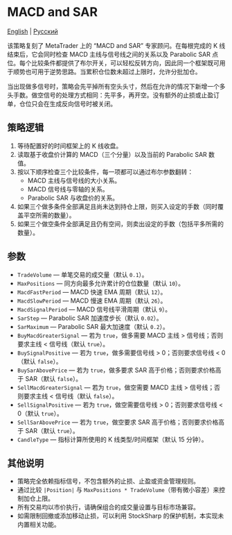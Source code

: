 # MACD and SAR
[English](README.md) | [Русский](README_ru.md)

该策略复刻了 MetaTrader 上的 “MACD and SAR” 专家顾问。在每根完成的 K 线结束后，它会同时检查 MACD 主线与信号线之间的关系以及 Parabolic SAR 点位。每个比较条件都提供了布尔开关，可以轻松反转方向，因此同一个框架既可用于顺势也可用于逆势思路。当累积仓位数未超过上限时，允许分批加仓。

当出现做多信号时，策略会先平掉所有空头头寸，然后在允许的情况下新增一个多头手数。做空信号的处理方式相同：先平多，再开空。没有额外的止损或止盈订单，仓位只会在生成反向信号时被关闭。

## 策略逻辑

1. 等待配置好的时间框架上的 K 线收盘。
2. 读取基于收盘价计算的 MACD（三个分量）以及当前的 Parabolic SAR 数值。
3. 按以下顺序检查三个比较条件，每一项都可以通过布尔参数翻转：
   - MACD 主线与信号线的大小关系。
   - MACD 信号线与零轴的关系。
   - Parabolic SAR 与收盘价的关系。
4. 如果三个做多条件全部满足且尚未达到持仓上限，则买入设定的手数（同时覆盖平空所需的数量）。
5. 如果三个做空条件全部满足且仍有空间，则卖出设定的手数（包括平多所需的数量）。

## 参数

- `TradeVolume` — 单笔交易的成交量（默认 `0.1`）。
- `MaxPositions` — 同方向最多允许累计的仓位数量（默认 `10`）。
- `MacdFastPeriod` — MACD 快速 EMA 周期（默认 `12`）。
- `MacdSlowPeriod` — MACD 慢速 EMA 周期（默认 `26`）。
- `MacdSignalPeriod` — MACD 信号线平滑周期（默认 `9`）。
- `SarStep` — Parabolic SAR 加速度步长（默认 `0.02`）。
- `SarMaximum` — Parabolic SAR 最大加速度（默认 `0.2`）。
- `BuyMacdGreaterSignal` — 若为 `true`，做多需要 MACD 主线 > 信号线；否则要求主线 < 信号线（默认 `true`）。
- `BuySignalPositive` — 若为 `true`，做多需要信号线 > 0；否则要求信号线 < 0（默认 `false`）。
- `BuySarAbovePrice` — 若为 `true`，做多要求 SAR 高于价格；否则要求价格高于 SAR（默认 `false`）。
- `SellMacdGreaterSignal` — 若为 `true`，做空需要 MACD 主线 > 信号线；否则要求主线 < 信号线（默认 `false`）。
- `SellSignalPositive` — 若为 `true`，做空需要信号线 > 0；否则要求信号线 < 0（默认 `true`）。
- `SellSarAbovePrice` — 若为 `true`，做空要求 SAR 高于价格；否则要求价格高于 SAR（默认 `true`）。
- `CandleType` — 指标计算所使用的 K 线类型/时间框架（默认 15 分钟）。

## 其他说明

- 策略完全依赖指标信号，不包含额外的止损、止盈或资金管理规则。
- 通过比较 `|Position|` 与 `MaxPositions * TradeVolume`（带有微小容差）来控制加仓上限。
- 所有交易均以市价执行，请确保组合的成交量设置与目标市场兼容。
- 如需限制回撤或添加移动止损，可以利用 StockSharp 的保护机制，本实现未内置相关功能。

